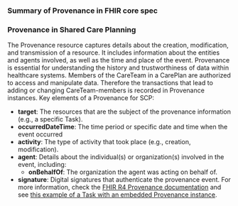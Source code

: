 ### Summary of Provenance in FHIR core spec


### Provenance in Shared Care Planning


The Provenance resource captures details about the creation, modification, and transmission of a resource. It includes information about the entities and agents involved, as well as the time and place of the event. Provenance is essential for understanding the history and trustworthiness of data within healthcare systems. Members of the CareTeam in a CarePlan are authorized to access and manipulate data.  Therefore the transactions that lead to adding or changing CareTeam-members is recorded in Provenance instances. 
Key elements of a Provenance for SCP:
- **target**: The resources that are the subject of the provenance information (e.g., a specific Task).
- **occurredDateTime**: The time period or specific date and time when the event occurred
- **activity**: The type of activity that took place (e.g., creation, modification).
- **agent**: Details about the individual(s) or organization(s) involved in the event, including:
    - **onBehalfOf**: The organization the agent was acting on behalf of.
- **signature**: Digital signatures that authenticate the provenance event.
For more information, check the [FHIR R4 Provenance documentation](https://hl7.org/fhir/R4/provenance.html) and see [this example of a Task with an embedded Provenance instance](https://hl7.org/fhir/R4/task-example1.json.html).